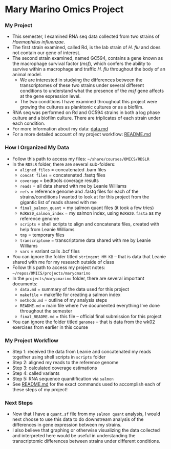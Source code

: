 # Mary Marino Omics Project

### My Project
- This semester, I examined RNA seq data collected from two strains of *Haemophilus influenzae*.
- The first strain examined, called Rd, is the lab strain of *H. flu* and does not contain our gene of interest.
- The second strain examined, named GC594, contains a gene known as the macrophage survival factor (*msf*), which confers the ability to survive within a macrophage and traffic *H. flu* throughout the body of an animal model.
	- We are interested in studying the differences between the transcriptomes of these two strains under several different conditions to understand what the presence of the *msf* gene affects at the gene expression level.
	- The two conditions I have examined throughout this project were growing the cultures as planktonic cultures or as a biofilm.
- RNA seq was performed on Rd and GC594 strains in both a log phase culture and a biofilm culture. There are triplicates of each strain under each condition.
- For more information about my data: [data.md](data.md)
- For a more detailed account of my project workflow: [README.md](README.md)

### How I Organized My Data
- Follow this path to access my files: `~/share/courses/OMICS/RDSLR`
- In the `RDSLR` folder, there are several sub-folders:
	- `aligned_files` = concatenated .bam files
	- `concat files` = concatenated .fastq files
	- `coverage` = bedtools coverage results
	- `reads` = all data shared with me by Leanie Williams
	- `refs` = reference genome and .fastq files for each of the strains/conditions I wanted to look at for this project from the gigantic list of reads shared with me
	- `final_salmon_quant` = my salmon quant files (it took a few tries)
	- `RdKW20_salmon_index` = my salmon index, using `RdKW20.fasta` as my reference genome
	- `scripts` = shell scripts to align and concatenate files, created with help from Leanie Williams
	- `tmp` = temporary files
	- `transcriptome` = transcriptome data shared with me by Leanie Williams
	- `vars` = variant calls .bcf files
- You can ignore the folder titled `stringent_MM_KB` – that is data that Leanie shared with me for my research outside of class
- Follow this path to access my project notes: `~/repos/OMICS/projects/marycmarino`
- In the `projects/marycmarino` folder, there are several important documents:
	- `data.md` = summary of the data used for this project
	- `makefile` = makefile for creating a salmon index
	- `methods.md` = outline of my analysis steps
	- `README.md` = main file where I've documented everything I've done throughout the semester
	- `final_README.md` = this file – official final submission for this project
- You can ignore the folder titled `genomes` – that is data from the wk02 exercises from earlier in this course

### My Project Workflow
- Step 1: received the data from Leanie and concatenated my reads together using shell scripts in `scripts` folder
- Step 2: aligned my reads to the reference genome
- Step 3: calculated coverage estimations
- Step 4: called variants
- Step 5: RNA sequence quanitification via `salmon`
- See [README.md](README.md) for the exact commands used to accomplish each of these steps of my project! 

### Next Steps
- Now that I have a `quant.sf` file from my `salmon quant` analysis, I would next choose to use this data to do downstream analysis of the differences in gene expression between my strains.
- I also believe that graphing or otherwise visualizing the data collected and interpreted here would be useful in understanding the transcriptomic differences between strains under different conditions.
